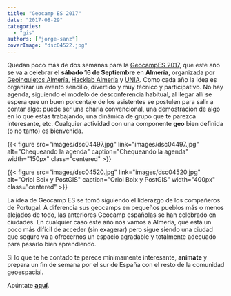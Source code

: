 ```yaml
---
title: "Geocamp ES 2017"
date: "2017-08-29"
categories: 
  - "gis"
authors: ["jorge-sanz"]
coverImage: "dsc04522.jpg"
---
```


Quedan poco más de dos semanas para la [GeocampES 2017](http://geocamp.es), que este año se va a celebrar el **sábado 16 de Septiembre** en **Almería**, organizada por [Geoinquietos Almería](http://geoinquietos.org/grupos/almeria/), [Hacklab Almería](http://hacklabalmeria.net/) y [UNIA](http://asociacion-unia.es/osl-unia/). Como cada año la idea es organizar un evento sencillo, divertido y muy técnico y participativo. No hay agenda, siguiendo el modelo de desconferencia habitual, al llegar allí se espera que un buen porcentaje de los asistentes se postulen para salir a contar algo: puede ser una charla convencional, una demostracíon de algo en lo que estás trabajando, una dinámica de grupo que te parezca interesante, etc. Cualquier actividad con una componente **geo** bien definida (o no tanto) es bienvenida.

{{< figure src="images/dsc04497.jpg" link="images/dsc04497.jpg" alt="Chequeando la agenda" caption="Chequeando la agenda" width="150px" class="centered" >}}

{{< figure src="images/dsc04520.jpg" link="images/dsc04520.jpg" alt="Oriol Boix y PostGIS" caption="Oriol Boix y PostGIS" width="400px" class="centered" >}}

La idea de Geocamp ES se tomó siguiendo el liderazgo de los compañeros de Portugal. A diferencia sus geocamps en pequeños pueblos más o menos alejados de todo, las anteriores Geocamp españolas se han celebrado en ciudades. En cualquier caso este año nos vamos a Almería, que está un poco más difícil de acceder (sin exagerar) pero sigue siendo una ciudad que seguro va a ofrecernos un espacio agradable y totalmente adecuado para pasarlo bien aprendiendo.

Si lo que te he contado te parece mínimamente interesante, **anímate** y prepara un fin de semana por el sur de España con el resto de la comunidad geoespacial.

Apúntate **[aquí](https://www.eventbrite.es/e/entradas-geocamp-es-2017-34316616925?ref=ebtn)[](https://www.eventbrite.es/e/entradas-geocamp-es-2017-34316616925?ref=ebtn)**.
